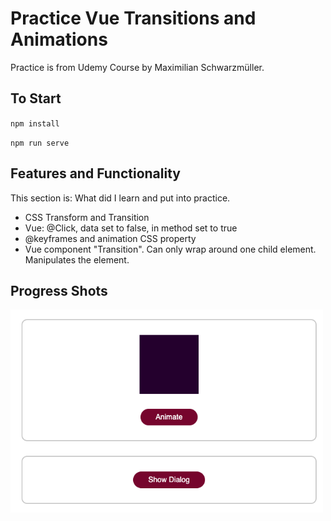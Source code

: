 # Practice Vue Transitions and Animations

Practice is from Udemy Course by Maximilian Schwarzmüller. 

## To Start

``npm install``

``npm run serve``

## Features and Functionality
This section is: What did I learn and put into practice.

* CSS Transform and Transition
* Vue: @Click, data set to false, in method set to true
* @keyframes and animation CSS property
* Vue component "Transition". Can only wrap around one child element. Manipulates the element. 


## Progress Shots

<img src="images/start.png" width=500/>

